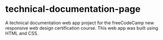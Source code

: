 # technical-documentation-page
A technical documentation web app project for the freeCodeCamp new responsive web design certification course.
This web app was built using HTML and CSS.
